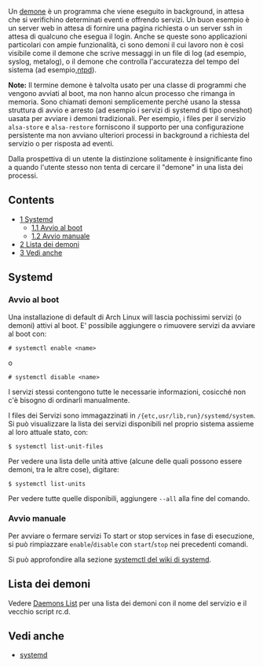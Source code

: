Un [demone](http://it.wikipedia.org/wiki/Demone_(informatica)) è un programma che viene eseguito in background, in attesa che si verifichino determinati eventi e offrendo servizi. Un buon esempio è un server web in attesa di fornire una pagina richiesta o un server ssh in attesa di qualcuno che esegua il login. Anche se queste sono applicazioni particolari con ampie funzionalità, ci sono demoni il cui lavoro non è così visibile come il demone che scrive messaggi in un file di log (ad esempio, syslog, metalog), o il demone che controlla l'accuratezza del tempo del sistema (ad esempio,[ntpd](/index.php/Network_Time_Protocol_daemon_(Italiano) "Network Time Protocol daemon (Italiano)")).

**Note:** Il termine demone è talvolta usato per una classe di programmi che vengono avviati al boot, ma non hanno alcun processo che rimanga in memoria. Sono chiamati demoni semplicemente perché usano la stessa struttura di avvio e arresto (ad esempio i servizi di systemd di tipo oneshot) uasata per avviare i demoni tradizionali. Per esempio, i files per il servizio `alsa-store` e `alsa-restore` forniscono il supporto per una configurazione persistente ma non avviano ulteriori processi in background a richiesta del servizio o per risposta ad eventi.

Dalla prospettiva di un utente la distinzione solitamente è insignificante fino a quando l'utente stesso non tenta di cercare il "demone" in una lista dei processi.

## Contents

*   [1 Systemd](#Systemd)
    *   [1.1 Avvio al boot](#Avvio_al_boot)
    *   [1.2 Avvio manuale](#Avvio_manuale)
*   [2 Lista dei demoni](#Lista_dei_demoni)
*   [3 Vedi anche](#Vedi_anche)

## Systemd

### Avvio al boot

Una installazione di default di Arch Linux will lascia pochissimi servizi (o demoni) attivi al boot. E' possibile aggiungere o rimuovere servizi da avviare al boot con:

```
# systemctl enable <name>

```

o

```
# systemctl disable <name>

```

I servizi stessi contengono tutte le necessarie informazioni, cosicché non c'è bisogno di ordinarli manualmente.

I files dei Servizi sono immagazzinati in `/{etc,usr/lib,run}/systemd/system`. Si può visualizzare la lista dei servizi disponibili nel proprio sistema assieme al loro attuale stato, con:

```
$ systemctl list-unit-files

```

Per vedere una lista delle unità attive (alcune delle quali possono essere demoni, tra le altre cose), digitare:

```
$ systemctl list-units

```

Per vedere tutte quelle disponibili, aggiungere `--all` alla fine del comando.

### Avvio manuale

Per avviare o fermare servizi To start or stop services in fase di esecuzione, si può rimpiazzare `enable`/`disable` con `start`/`stop` nei precedenti comandi.

Si può approfondire alla sezione [systemctl del wiki di systemd](/index.php/Systemd_(Italiano)#Uso_base_di_systemctl "Systemd (Italiano)").

## Lista dei demoni

Vedere [Daemons List](/index.php/Daemons_List "Daemons List") per una lista dei demoni con il nome del servizio e il vecchio script rc.d.

## Vedi anche

*   [systemd](/index.php/Systemd_(Italiano) "Systemd (Italiano)")